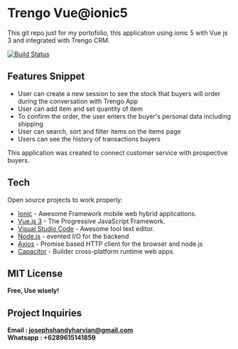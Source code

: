 # Trengo Vue@ionic5
This git repo just for my portofolio, this application using ionic 5 with Vue js 3 and integrated with Trengo CRM. 

[![Build Status](https://i.ibb.co/TR0jQDN/Trengo.jpg)]()

## Features Snippet
- User can create a new session to see the stock that buyers will order during the conversation with Trengo App
- User can add item and set quantity of item
- To confirm the order, the user enters the buyer's personal data including shipping
- User can search, sort and filter items on the items page
- Users can see the history of transactions buyers

This application was created to connect customer service with prospective buyers.

## Tech

Open source projects to work properly:

- [Ionic] - Awesome Framework mobile web hybrid applications.
- [Vue.js 3] - The Progressive JavaScript Framework.
- [Visual Studio Code] - Awesome tool text editor.
- [Node.js] - evented I/O for the backend
- [Axios] - Promise based HTTP client for the browser and node.js
- [Capacitor] - Builder cross-platform runtime web apps.




## MIT License

**Free, Use wisely!**

## Project Inquiries
**Email : josephshandyharvian@gmail.com**  
**Whatsapp : +6289615141859**

[//]: # (These are reference links used in the body of this note and get stripped out when the markdown processor does its job. There is no need to format nicely because it shouldn't be seen.)

   [Capacitor]: <https://capacitorjs.com/>
   [Vue.js 3]: <https://vuejs.org/>
   [Visual Studio Code]: <https://code.visualstudio.com/>
   [node.js]: <http://nodejs.org>
   [Axios]: <https://github.com/axios/axios/>
   [Ionic]: <https://ionicframework.com/>
